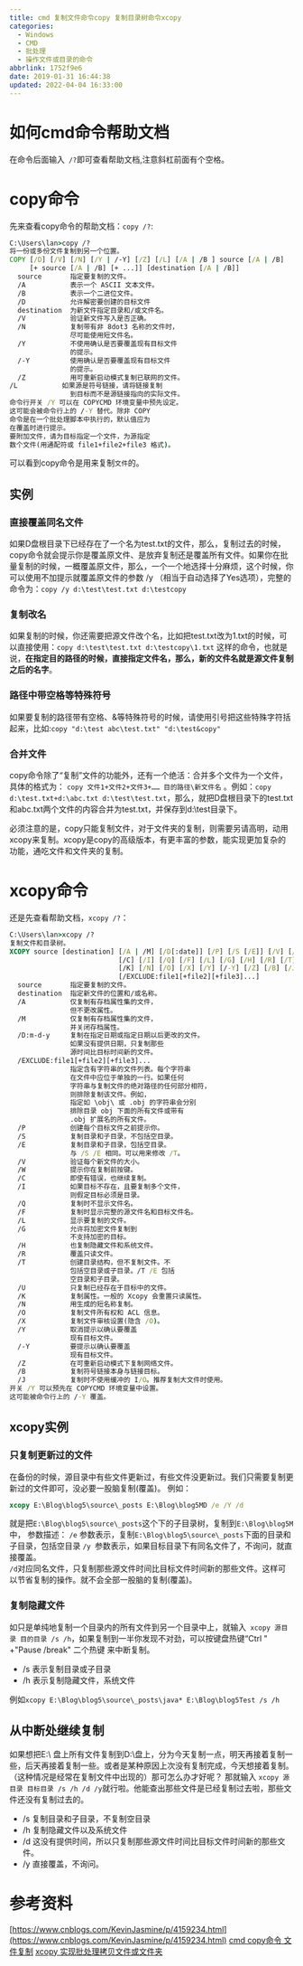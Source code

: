 ```yaml
---
title: cmd 复制文件命令copy 复制目录树命令xcopy
categories: 
  - Windows
  - CMD
  - 批处理
  - 操作文件或目录的命令
abbrlink: 1752f9e6
date: 2019-01-31 16:44:38
updated: 2022-04-04 16:33:00
---
```

# 如何cmd命令帮助文档
在命令后面输入` /?`即可查看帮助文档,注意斜杠前面有个空格。

# copy命令
先来查看copy命令的帮助文档：`copy /?`:
```bat
C:\Users\lan>copy /?
将一份或多份文件复制到另一个位置。
COPY [/D] [/V] [/N] [/Y | /-Y] [/Z] [/L] [/A | /B ] source [/A | /B]
     [+ source [/A | /B] [+ ...]] [destination [/A | /B]]
  source       指定要复制的文件。
  /A           表示一个 ASCII 文本文件。
  /B           表示一个二进位文件。
  /D           允许解密要创建的目标文件
  destination  为新文件指定目录和/或文件名。
  /V           验证新文件写入是否正确。
  /N           复制带有非 8dot3 名称的文件时，
               尽可能使用短文件名。
  /Y           不使用确认是否要覆盖现有目标文件
               的提示。
  /-Y          使用确认是否要覆盖现有目标文件
               的提示。
  /Z           用可重新启动模式复制已联网的文件。
/L           如果源是符号链接，请将链接复制
               到目标而不是源链接指向的实际文件。
命令行开关 /Y 可以在 COPYCMD 环境变量中预先设定。
这可能会被命令行上的 /-Y 替代。除非 COPY
命令是在一个批处理脚本中执行的，默认值应为
在覆盖时进行提示。
要附加文件，请为目标指定一个文件，为源指定
数个文件(用通配符或 file1+file2+file3 格式)。
```
可以看到copy命令是用来复制`文件`的。
## 实例
### 直接覆盖同名文件
如果D盘根目录下已经存在了一个名为test.txt的文件，那么，复制过去的时候，copy命令就会提示你是覆盖原文件、是放弃复制还是覆盖所有文件。如果你在批量复制的时候，一概覆盖原文件，那么，一个一个地选择十分麻烦，这个时候，你可以使用不加提示就覆盖原文件的参数 /y （相当于自动选择了Yes选项），完整的命令为：`copy /y d:\test\test.txt d:\testcopy` 
### 复制改名
如果复制的时候，你还需要把源文件改个名，比如把test.txt改为1.txt的时候，可以直接使用：`copy d:\test\test.txt d:\testcopy\1.txt` 这样的命令，也就是说，**在指定目的路径的时候，直接指定文件名，那么，新的文件名就是源文件复制之后的名字**。 
### 路径中带空格等特殊符号
如果要复制的路径带有空格、&等特殊符号的时候，请使用引号把这些特殊字符括起来，比如:`copy "d:\test abc\test.txt" "d:\test&copy"`
### 合并文件
copy命令除了“复制”文件的功能外，还有一个绝活：合并多个文件为一个文件，具体的格式为：
`copy 文件1+文件2+文件3+…… 目的路径\新文件名` 。例如：`copy d:\test.txt+d:\abc.txt d:\test\test.txt`，那么，就把D盘根目录下的test.txt和abc.txt两个文件的内容合并为test.txt，并保存到d:\test目录下。 

必须注意的是，copy只能复制文件，对于文件夹的复制，则需要另请高明，动用xcopy来复制。xcopy是copy的高级版本，有更丰富的参数，能实现更加复杂的功能，通吃文件和文件夹的复制。
# xcopy命令
还是先查看帮助文档，`xcopy /?`：
```bat
C:\Users\lan>xcopy /?
复制文件和目录树。
XCOPY source [destination] [/A | /M] [/D[:date]] [/P] [/S [/E]] [/V] [/W]
                           [/C] [/I] [/Q] [/F] [/L] [/G] [/H] [/R] [/T] [/U]
                           [/K] [/N] [/O] [/X] [/Y] [/-Y] [/Z] [/B] [/J]
                           [/EXCLUDE:file1[+file2][+file3]...]
  source       指定要复制的文件。
  destination  指定新文件的位置和/或名称。
  /A           仅复制有存档属性集的文件，
               但不更改属性。
  /M           仅复制有存档属性集的文件，
               并关闭存档属性。
  /D:m-d-y     复制在指定日期或指定日期以后更改的文件。
               如果没有提供日期，只复制那些
               源时间比目标时间新的文件。
  /EXCLUDE:file1[+file2][+file3]...
               指定含有字符串的文件列表。每个字符串
               在文件中应位于单独的一行。如果任何
               字符串与复制文件的绝对路径的任何部分相符，
               则排除复制该文件。例如，
               指定如 \obj\ 或 .obj 的字符串会分别
               排除目录 obj 下面的所有文件或带有
               .obj 扩展名的所有文件。
  /P           创建每个目标文件之前提示你。
  /S           复制目录和子目录，不包括空目录。
  /E           复制目录和子目录，包括空目录。
               与 /S /E 相同。可以用来修改 /T。
  /V           验证每个新文件的大小。
  /W           提示你在复制前按键。
  /C           即使有错误，也继续复制。
  /I           如果目标不存在，且要复制多个文件，
               则假定目标必须是目录。
  /Q           复制时不显示文件名。
  /F           复制时显示完整的源文件名和目标文件名。
  /L           显示要复制的文件。
  /G           允许将加密文件复制到
               不支持加密的目标。
  /H           也复制隐藏文件和系统文件。
  /R           覆盖只读文件。
  /T           创建目录结构，但不复制文件。不
               包括空目录或子目录。/T /E 包括
               空目录和子目录。
  /U           只复制已经存在于目标中的文件。
  /K           复制属性。一般的 Xcopy 会重置只读属性。
  /N           用生成的短名称复制。
  /O           复制文件所有权和 ACL 信息。
  /X           复制文件审核设置(隐含 /O)。
  /Y           取消提示以确认要覆盖
               现有目标文件。
  /-Y          要提示以确认要覆盖
               现有目标文件。
  /Z           在可重新启动模式下复制网络文件。
  /B           复制符号链接本身与链接目标。
  /J           复制时不使用缓冲的 I/O。推荐复制大文件时使用。
开关 /Y 可以预先在 COPYCMD 环境变量中设置。
这可能被命令行上的 /-Y 覆盖。
```


## xcopy实例
### 只复制更新过的文件
在备份的时候，源目录中有些文件更新过，有些文件没更新过。我们只需要复制更新过的文件即可，没必要一股脑复制(覆盖)。
例如：
```bat
xcopy E:\Blog\blog5\source\_posts E:\Blog\blog5MD /e /Y /d
```
就是把`E:\Blog\blog5\source\_posts`这个下的子目录树，复制到`E:\Blog\blog5M`中，
参数描述：
`/e` 参数表示，复制`E:\Blog\blog5\source\_posts`下面的目录和子目录，包括空目录
`/y `参数表示，如果目标目录下有同名文件了，不询问，就直接覆盖。   
`/d`对应同名文件，只复制那些源文件时间比目标文件时间新的那些文件。这样可以节省复制的操作。就不会全部一股脑的复制(覆盖)。
### 复制隐藏文件
如只是单纯地复制一个目录内的所有文件到另一个目录中上，就输入` xcopy 源目录 目的目录 /s /h`，如果复制到一半你发现不对劲，可以按键盘热键“Ctrl " +"Pause /break" 二个热键 来中断复制。
- /s 表示复制目录或子目录
- /h 表示复制隐藏文件，系统文件

例如`xcopy E:\Blog\blog5\source\_posts\java* E:\Blog\blog5Test /s /h`
## 从中断处继续复制
如果想把E:\ 盘上所有文件复制到D:\盘上，分为今天复制一点，明天再接着复制一些，后天再接着复制一些。或者是某种原因上次没有复制完成，今天想接着复制。（这种情况是经常在复制文件中出现的）那可怎么办才好呢？
那就输入 `xcopy 源目录 目标目录 /s /h /d /y`就行啦。他能查出那些文件是已经复制过去啦，那些文件还没有复制过去的。

- /s 复制目录和子目录，不复制空目录
- /h 复制隐藏文件以及系统文件
- /d 这没有提供时间，所以只复制那些源文件时间比目标文件时间新的那些文件。
- /y 直接覆盖，不询问。

# 参考资料
[https://www.cnblogs.com/KevinJasmine/p/4159234.html](https://www.cnblogs.com/KevinJasmine/p/4159234.html)
[cmd copy命令 文件复制](https://www.jb51.net/article/18981.htm)
[xcopy 实现批处理拷贝文件或文件夹](https://www.jb51.net/article/29055.htm)
